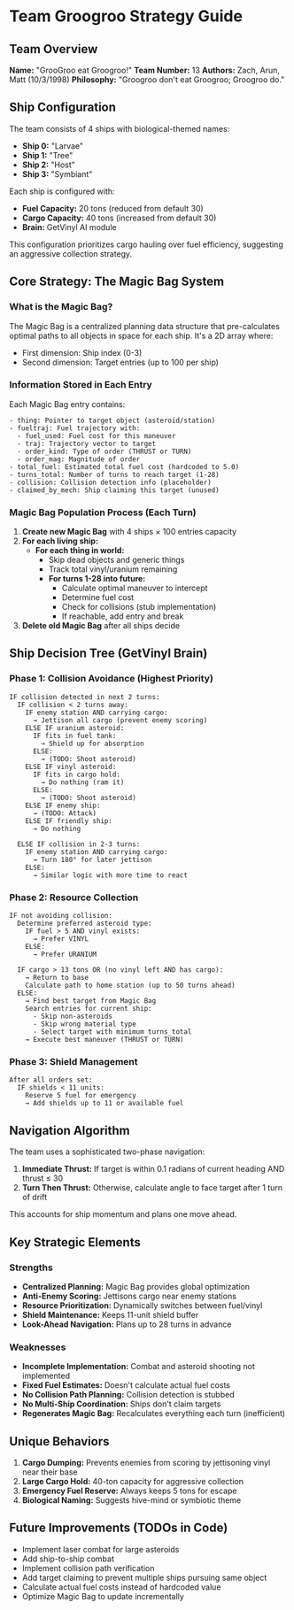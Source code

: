 # Team Groogroo Strategy Guide

## Team Overview
**Name:** "GrooGroo eat Groogroo!"
**Team Number:** 13
**Authors:** Zach, Arun, Matt (10/3/1998)
**Philosophy:** "Groogroo don't eat Groogroo; Groogroo do."

## Ship Configuration
The team consists of 4 ships with biological-themed names:
- **Ship 0:** "Larvae"
- **Ship 1:** "Tree"
- **Ship 2:** "Host"
- **Ship 3:** "Symbiant"

Each ship is configured with:
- **Fuel Capacity:** 20 tons (reduced from default 30)
- **Cargo Capacity:** 40 tons (increased from default 30)
- **Brain:** GetVinyl AI module

This configuration prioritizes cargo hauling over fuel efficiency, suggesting an aggressive collection strategy.

## Core Strategy: The Magic Bag System

### What is the Magic Bag?
The Magic Bag is a centralized planning data structure that pre-calculates optimal paths to all objects in space for each ship. It's a 2D array where:
- First dimension: Ship index (0-3)
- Second dimension: Target entries (up to 100 per ship)

### Information Stored in Each Entry
Each Magic Bag entry contains:
```
- thing: Pointer to target object (asteroid/station)
- fueltraj: Fuel trajectory with:
  - fuel_used: Fuel cost for this maneuver
  - traj: Trajectory vector to target
  - order_kind: Type of order (THRUST or TURN)
  - order_mag: Magnitude of order
- total_fuel: Estimated total fuel cost (hardcoded to 5.0)
- turns_total: Number of turns to reach target (1-28)
- collision: Collision detection info (placeholder)
- claimed_by_mech: Ship claiming this target (unused)
```

### Magic Bag Population Process (Each Turn)
1. **Create new Magic Bag** with 4 ships × 100 entries capacity
2. **For each living ship:**
   - **For each thing in world:**
     - Skip dead objects and generic things
     - Track total vinyl/uranium remaining
     - **For turns 1-28 into future:**
       - Calculate optimal maneuver to intercept
       - Determine fuel cost
       - Check for collisions (stub implementation)
       - If reachable, add entry and break
3. **Delete old Magic Bag** after all ships decide

## Ship Decision Tree (GetVinyl Brain)

### Phase 1: Collision Avoidance (Highest Priority)
```
IF collision detected in next 2 turns:
  IF collision < 2 turns away:
    IF enemy station AND carrying cargo:
      → Jettison all cargo (prevent enemy scoring)
    ELSE IF uranium asteroid:
      IF fits in fuel tank:
        → Shield up for absorption
      ELSE:
        → (TODO: Shoot asteroid)
    ELSE IF vinyl asteroid:
      IF fits in cargo hold:
        → Do nothing (ram it)
      ELSE:
        → (TODO: Shoot asteroid)
    ELSE IF enemy ship:
      → (TODO: Attack)
    ELSE IF friendly ship:
      → Do nothing

  ELSE IF collision in 2-3 turns:
    IF enemy station AND carrying cargo:
      → Turn 180° for later jettison
    ELSE:
      → Similar logic with more time to react
```

### Phase 2: Resource Collection
```
IF not avoiding collision:
  Determine preferred asteroid type:
    IF fuel > 5 AND vinyl exists:
      → Prefer VINYL
    ELSE:
      → Prefer URANIUM

  IF cargo > 13 tons OR (no vinyl left AND has cargo):
    → Return to base
    Calculate path to home station (up to 50 turns ahead)
  ELSE:
    → Find best target from Magic Bag
    Search entries for current ship:
      - Skip non-asteroids
      - Skip wrong material type
      - Select target with minimum turns_total
    → Execute best maneuver (THRUST or TURN)
```

### Phase 3: Shield Management
```
After all orders set:
  IF shields < 11 units:
    Reserve 5 fuel for emergency
    → Add shields up to 11 or available fuel
```

## Navigation Algorithm
The team uses a sophisticated two-phase navigation:

1. **Immediate Thrust:** If target is within 0.1 radians of current heading AND thrust ≤ 30
2. **Turn Then Thrust:** Otherwise, calculate angle to face target after 1 turn of drift

This accounts for ship momentum and plans one move ahead.

## Key Strategic Elements

### Strengths
- **Centralized Planning:** Magic Bag provides global optimization
- **Anti-Enemy Scoring:** Jettisons cargo near enemy stations
- **Resource Prioritization:** Dynamically switches between fuel/vinyl
- **Shield Maintenance:** Keeps 11-unit shield buffer
- **Look-Ahead Navigation:** Plans up to 28 turns in advance

### Weaknesses
- **Incomplete Implementation:** Combat and asteroid shooting not implemented
- **Fixed Fuel Estimates:** Doesn't calculate actual fuel costs
- **No Collision Path Planning:** Collision detection is stubbed
- **No Multi-Ship Coordination:** Ships don't claim targets
- **Regenerates Magic Bag:** Recalculates everything each turn (inefficient)

## Unique Behaviors
1. **Cargo Dumping:** Prevents enemies from scoring by jettisoning vinyl near their base
2. **Large Cargo Hold:** 40-ton capacity for aggressive collection
3. **Emergency Fuel Reserve:** Always keeps 5 tons for escape
4. **Biological Naming:** Suggests hive-mind or symbiotic theme

## Future Improvements (TODOs in Code)
- Implement laser combat for large asteroids
- Add ship-to-ship combat
- Implement collision path verification
- Add target claiming to prevent multiple ships pursuing same object
- Calculate actual fuel costs instead of hardcoded value
- Optimize Magic Bag to update incrementally